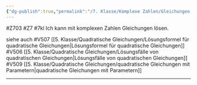 ```yaml
---
{"dg-publish":true,"permalink":"/7. Klasse/Komplexe Zahlen/Gleichungen mit komplexen Lösungen/"}
---
```


#Z703 #Z7 #7kl
Ich kann mit komplexen Zahlen Gleichungen lösen.

siehe auch
#V507 [[5. Klasse/Quadratische Gleichungen/Lösungsformel für quadratische Gleichungen\|Lösungsformel für quadratische Gleichungen]]
#V506 [[5. Klasse/Quadratische Gleichungen/Lösungsfälle von quadratischen Gleichungen\|Lösungsfälle von quadratischen Gleichungen]]
#V509 [[5. Klasse/Quadratische Gleichungen/quadratische Gleichungen mit Parametern\|quadratische Gleichungen mit Parametern]]
___


